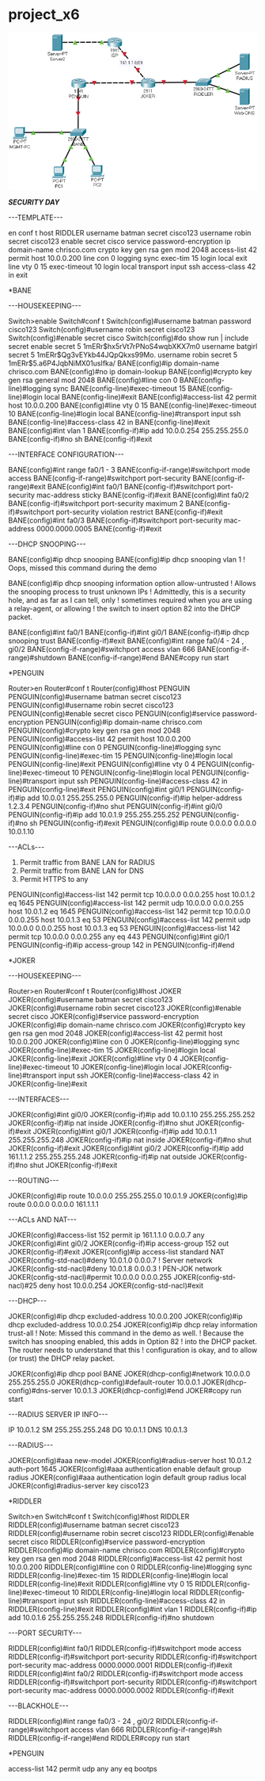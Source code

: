 # project_x6

![](vx_images/421966809606087.png)

***SECURITY DAY***

---TEMPLATE---

en
conf t
host RIDDLER
username batman secret cisco123
username robin secret cisco123
enable secret cisco
service password-encryption
ip domain-name chrisco.com
crypto key gen rsa gen mod 2048
access-list 42 permit host 10.0.0.200
line con 0
logging sync
exec-tim 15
login local
exit
line vty 0 15
exec-timeout 10
login local
transport input ssh
access-class 42 in
exit

*BANE

---HOUSEKEEPING---

Switch>enable
Switch#conf t
Switch(config)#username batman password cisco123
Switch(config)#username robin secret cisco123
Switch(config)#enable secret cisco
Switch(config)#do show run | include secret
	enable secret 5 $1$mERr$hx5rVt7rPNoS4wqbXKX7m0
	username batgirl secret 5 $1$mERr$Qg3vEYkb44JQpQkxs99Mo.
	username robin secret 5 $1$mERr$5.a6P4JqbNiMX01usIfka/
BANE(config)#ip domain-name chrisco.com
BANE(config)#no ip domain-lookup
BANE(config)#crypto key gen rsa general mod 2048
BANE(config)#line con 0
BANE(config-line)#logging sync
BANE(config-line)#exec-timeout 15
BANE(config-line)#login local
BANE(config-line)#exit
BANE(config)#access-list 42 permit host 10.0.0.200
BANE(config)#line vty 0 15
BANE(config-line)#exec-timeout 10
BANE(config-line)#login local
BANE(config-line)#transport input ssh
BANE(config-line)#access-class 42 in
BANE(config-line)#exit
BANE(config)#int vlan 1
BANE(config-if)#ip add 10.0.0.254 255.255.255.0
BANE(config-if)#no sh
BANE(config-if)#exit

---INTERFACE CONFIGURATION---

BANE(config)#int range fa0/1 - 3
BANE(config-if-range)#switchport mode access
BANE(config-if-range)#switchport port-security
BANE(config-if-range)#exit
BANE(config)#int fa0/1
BANE(config-if)#switchport port-security mac-address sticky
BANE(config-if)#exit
BANE(config)#int fa0/2
BANE(config-if)#switchport port-security maximum 2
BANE(config-if)#switchport port-security violation restrict
BANE(config-if)#exit
BANE(config)#int fa0/3
BANE(config-if)#switchport port-security mac-address 0000.0000.0005
BANE(config-if)#exit

---DHCP SNOOPING---

BANE(config)#ip dhcp snooping
BANE(config)#ip dhcp snooping vlan 1
	! Oops, missed this command during the demo

BANE(config)#ip dhcp snooping information option allow-untrusted
	! Allows the snooping process to trust unknown IPs
	! Admittedly, this is a security hole, and as far as I can tell, only
	! sometimes required when you are using a relay-agent, or allowing
	! the switch to insert option 82 into the DHCP packet. 
	
BANE(config)#int fa0/1
BANE(config-if)#int gi0/1
BANE(config-if)#ip dhcp snooping trust
BANE(config-if)#exit
BANE(config)#int range fa0/4 - 24 , gi0/2
BANE(config-if-range)#switchport access vlan 666
BANE(config-if-range)#shutdown
BANE(config-if-range)#end
BANE#copy run start

*PENGUIN

Router>en
Router#conf t
Router(config)#host PENGUIN
PENGUIN(config)#username batman secret cisco123
PENGUIN(config)#username robin secret cisco123
PENGUIN(config)#enable secret cisco
PENGUIN(config)#service password-encryption
PENGUIN(config)#ip domain-name chrisco.com
PENGUIN(config)#crypto key gen rsa gen mod 2048
PENGUIN(config)#access-list 42 permit host 10.0.0.200
PENGUIN(config)#line con 0
PENGUIN(config-line)#logging sync
PENGUIN(config-line)#exec-tim 15
PENGUIN(config-line)#login local
PENGUIN(config-line)#exit
PENGUIN(config)#line vty 0 4
PENGUIN(config-line)#exec-timeout 10
PENGUIN(config-line)#login local
PENGUIN(config-line)#transport input ssh
PENGUIN(config-line)#access-class 42 in
PENGUIN(config-line)#exit
PENGUIN(config)#int gi0/1
PENGUIN(config-if)#ip add 10.0.0.1 255.255.255.0
PENGUIN(config-if)#ip helper-address 1.2.3.4
PENGUIN(config-if)#no shut
PENGUIN(config-if)#int gi0/0
PENGUIN(config-if)#ip add 10.0.1.9 255.255.255.252
PENGUIN(config-if)#no sh
PENGUIN(config-if)#exit
PENGUIN(config)#ip route 0.0.0.0 0.0.0.0 10.0.1.10

---ACLs---

1. Permit traffic from BANE LAN for RADIUS
2. Permit traffic from BANE LAN for DNS
3. Permit HTTPS to any

PENGUIN(config)#access-list 142 permit tcp 10.0.0.0 0.0.0.255 host 10.0.1.2 eq 1645
PENGUIN(config)#access-list 142 permit udp 10.0.0.0 0.0.0.255 host 10.0.1.2 eq 1645
PENGUIN(config)#access-list 142 permit tcp 10.0.0.0 0.0.0.255 host 10.0.1.3 eq 53
PENGUIN(config)#access-list 142 permit udp 10.0.0.0 0.0.0.255 host 10.0.1.3 eq 53
PENGUIN(config)#access-list 142 permit tcp 10.0.0.0 0.0.0.255 any eq 443
PENGUIN(config)#int gi0/1
PENGUIN(config-if)#ip access-group 142 in
PENGUIN(config-if)#end

*JOKER

---HOUSEKEEPING---

Router>en
Router#conf t
Router(config)#host JOKER
JOKER(config)#username batman secret cisco123
JOKER(config)#username robin secret cisco123
JOKER(config)#enable secret cisco
JOKER(config)#service password-encryption
JOKER(config)#ip domain-name chrisco.com
JOKER(config)#crypto key gen rsa gen mod 2048
JOKER(config)#access-list 42 permit host 10.0.0.200
JOKER(config)#line con 0
JOKER(config-line)#logging sync
JOKER(config-line)#exec-tim 15
JOKER(config-line)#login local
JOKER(config-line)#exit
JOKER(config)#line vty 0 4
JOKER(config-line)#exec-timeout 10
JOKER(config-line)#login local
JOKER(config-line)#transport input ssh
JOKER(config-line)#access-class 42 in
JOKER(config-line)#exit

---INTERFACES---

JOKER(config)#int gi0/0
JOKER(config-if)#ip add 10.0.1.10 255.255.255.252
JOKER(config-if)#ip nat inside
JOKER(config-if)#no shut
JOKER(config-if)#exit
JOKER(config)#int gi0/1
JOKER(config-if)#ip add 10.0.1.1 255.255.255.248
JOKER(config-if)#ip nat inside
JOKER(config-if)#no shut
JOKER(config-if)#exit
JOKER(config)#int gi0/2
JOKER(config-if)#ip add 161.1.1.2 255.255.255.248
JOKER(config-if)#ip nat outside
JOKER(config-if)#no shut
JOKER(config-if)#exit

---ROUTING---

JOKER(config)#ip route 10.0.0.0 255.255.255.0 10.0.1.9
JOKER(config)#ip route 0.0.0.0 0.0.0.0 161.1.1.1

---ACLs AND NAT---

JOKER(config)#access-list 152 permit ip 161.1.1.0 0.0.0.7 any
JOKER(config)#int gi0/2
JOKER(config-if)#ip access-group 152 out
JOKER(config-if)#exit
JOKER(config)#ip access-list standard NAT
JOKER(config-std-nacl)#deny 10.0.1.0 0.0.0.7	! Server network
JOKER(config-std-nacl)#deny 10.0.1.8 0.0.0.3	! PEN-JOK network
JOKER(config-std-nacl)#permit 10.0.0.0 0.0.0.255
JOKER(config-std-nacl)#25 deny host 10.0.0.254
JOKER(config-std-nacl)#exit

---DHCP---

JOKER(config)#ip dhcp excluded-address 10.0.0.200
JOKER(config)#ip dhcp excluded-address 10.0.0.254
JOKER(config)#ip dhcp relay information trust-all
	! Note: Missed this command in the demo as well.
	! Because the switch has snooping enabled, this adds in Option 82
	! into the DHCP packet. The router needs to understand that this
	! configuration is okay, and to allow (or trust) the DHCP relay packet.
	
JOKER(config)#ip dhcp pool BANE
JOKER(dhcp-config)#network 10.0.0.0 255.255.255.0
JOKER(dhcp-config)#default-router 10.0.0.1
JOKER(dhcp-config)#dns-server 10.0.1.3
JOKER(dhcp-config)#end
JOKER#copy run start

---RADIUS SERVER IP INFO---

IP  10.0.1.2
SM  255.255.255.248
DG  10.0.1.1
DNS 10.0.1.3

---RADIUS---

JOKER(config)#aaa new-model
JOKER(config)#radius-server host 10.0.1.2 auth-port 1645
JOKER(config)#aaa authentication enable default group radius
JOKER(config)#aaa authentication login default group radius local
JOKER(config)#radius-server key cisco123

*RIDDLER

Switch>en
Switch#conf t
Switch(config)#host RIDDLER
RIDDLER(config)#username batman secret cisco123
RIDDLER(config)#username robin secret cisco123
RIDDLER(config)#enable secret cisco
RIDDLER(config)#service password-encryption
RIDDLER(config)#ip domain-name chrisco.com
RIDDLER(config)#crypto key gen rsa gen mod 2048
RIDDLER(config)#access-list 42 permit host 10.0.0.200
RIDDLER(config)#line con 0
RIDDLER(config-line)#logging sync
RIDDLER(config-line)#exec-tim 15
RIDDLER(config-line)#login local
RIDDLER(config-line)#exit
RIDDLER(config)#line vty 0 15
RIDDLER(config-line)#exec-timeout 10
RIDDLER(config-line)#login local
RIDDLER(config-line)#transport input ssh
RIDDLER(config-line)#access-class 42 in
RIDDLER(config-line)#exit
RIDDLER(config)#int vlan 1
RIDDLER(config-if)#ip add 10.0.1.6 255.255.255.248
RIDDLER(config-if)#no shutdown

---PORT SECURITY---

RIDDLER(config)#int fa0/1
RIDDLER(config-if)#switchport mode access
RIDDLER(config-if)#switchport port-security
RIDDLER(config-if)#switchport port-security mac-address 0000.0000.0001
RIDDLER(config-if)#exit
RIDDLER(config)#int fa0/2
RIDDLER(config-if)#switchport mode access
RIDDLER(config-if)#switchport port-security
RIDDLER(config-if)#switchport port-security mac-address 0000.0000.0002
RIDDLER(config-if)#exit

---BLACKHOLE---

RIDDLER(config)#int range fa0/3 - 24 , gi0/2
RIDDLER(config-if-range)#switchport access vlan 666
RIDDLER(config-if-range)#sh
RIDDLER(config-if-range)#end
RIDDLER#copy run start

*PENGUIN

access-list 142 permit udp any any eq bootps